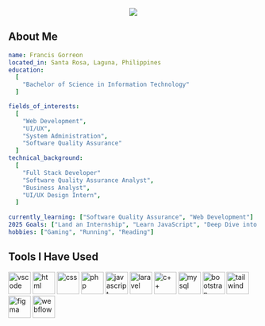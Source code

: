 <p align="center">
  <img src="https://capsule-render.vercel.app/api?text=Hello%20Everyone!&animation=twinkling&type=waving&color=gradient&height=200&fontSize=60"/>
</p>

## About Me

```yaml
name: Francis Gorreon
located_in: Santa Rosa, Laguna, Philippines
education:
  [
    "Bachelor of Science in Information Technology"
  ]

fields_of_interests:
  [
    "Web Development",
    "UI/UX",
    "System Administration",
    "Software Quality Assurance"
  ]
technical_background:
  [
    "Full Stack Developer"
    "Software Quality Assurance Analyst",
    "Business Analyst",
    "UI/UX Design Intern",
  ]
  
currently_learning: ["Software Quality Assurance", "Web Development"]
2025 Goals: ["Land an Internship", "Learn JavaScript", "Deep Dive into Software Testing"]
hobbies: ["Gaming", "Running", "Reading"]
```
## Tools I Have Used
<p align="left">
<img src="https://cdn.jsdelivr.net/gh/devicons/devicon/icons/vscode/vscode-original.svg" alt="vscode" width="45" height="45"/>
<img src="https://cdn.jsdelivr.net/gh/devicons/devicon@latest/icons/html5/html5-original.svg" alt="html" width="45" height="45"/>
<img src="https://cdn.jsdelivr.net/gh/devicons/devicon@latest/icons/css3/css3-original.svg" alt="css" width="45" height="45"/>
<img src="https://cdn.jsdelivr.net/gh/devicons/devicon/icons/php/php-original.svg" alt="php" width="45" height="45"/>
<img src="https://cdn.jsdelivr.net/gh/devicons/devicon@latest/icons/javascript/javascript-original.svg" alt="javascript" width="45" height="45"/>
<img src="https://cdn.jsdelivr.net/gh/devicons/devicon@latest/icons/laravel/laravel-original.svg" alt="laravel" width="45" height="45"/>
<img src="https://cdn.jsdelivr.net/gh/devicons/devicon@latest/icons/cplusplus/cplusplus-original.svg" alt="c++" width="45" height="45"/>
<img src="https://cdn.jsdelivr.net/gh/devicons/devicon@latest/icons/mysql/mysql-original-wordmark.svg" alt="mysql" width="45" height="45" />
<img src="https://cdn.jsdelivr.net/gh/devicons/devicon@latest/icons/bootstrap/bootstrap-original-wordmark.svg" alt="bootstrap" width="45" height="45"  />
<img src="https://cdn.jsdelivr.net/gh/devicons/devicon@latest/icons/tailwindcss/tailwindcss-original-wordmark.svg" alt="tailwind" width="45" height="45" />
<img src="https://cdn.jsdelivr.net/gh/devicons/devicon@latest/icons/figma/figma-original.svg" alt="figma" width="45" height="45"/>
<img src="https://cdn.jsdelivr.net/gh/devicons/devicon@latest/icons/webflow/webflow-original.svg" alt="webflow" width="45" height="45" />
</p>

